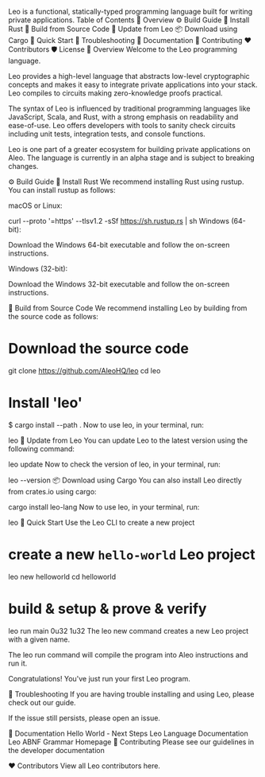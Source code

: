 Leo is a functional, statically-typed programming language built for writing private applications.
Table of Contents
🍎 Overview
⚙️️ Build Guide
🦀 Install Rust
🐙 Build from Source Code
🦁 Update from Leo
📦 Download using Cargo
🚀 Quick Start
🧰 Troubleshooting
📖 Documentation
🤝 Contributing
❤️ Contributors
🛡️ License
🍎 Overview
Welcome to the Leo programming language.

Leo provides a high-level language that abstracts low-level cryptographic concepts and makes it easy to integrate private applications into your stack. Leo compiles to circuits making zero-knowledge proofs practical.

The syntax of Leo is influenced by traditional programming languages like JavaScript, Scala, and Rust, with a strong emphasis on readability and ease-of-use. Leo offers developers with tools to sanity check circuits including unit tests, integration tests, and console functions.

Leo is one part of a greater ecosystem for building private applications on Aleo. The language is currently in an alpha stage and is subject to breaking changes.

⚙️️ Build Guide
🦀 Install Rust
We recommend installing Rust using rustup. You can install rustup as follows:

macOS or Linux:

curl --proto '=https' --tlsv1.2 -sSf https://sh.rustup.rs | sh
Windows (64-bit):

Download the Windows 64-bit executable and follow the on-screen instructions.

Windows (32-bit):

Download the Windows 32-bit executable and follow the on-screen instructions.

🐙 Build from Source Code
We recommend installing Leo by building from the source code as follows:

# Download the source code
git clone https://github.com/AleoHQ/leo
cd leo

# Install 'leo'
$ cargo install --path .
Now to use leo, in your terminal, run:

leo
🦁 Update from Leo
You can update Leo to the latest version using the following command:

leo update
Now to check the version of leo, in your terminal, run:

leo --version
📦 Download using Cargo
You can also install Leo directly from crates.io using cargo:

cargo install leo-lang
Now to use leo, in your terminal, run:

leo
🚀 Quick Start
Use the Leo CLI to create a new project

# create a new `hello-world` Leo project
leo new helloworld
cd helloworld

# build & setup & prove & verify
leo run main 0u32 1u32
The leo new command creates a new Leo project with a given name.

The leo run command will compile the program into Aleo instructions and run it.

Congratulations! You've just run your first Leo program.

🧰 Troubleshooting
If you are having trouble installing and using Leo, please check out our guide.

If the issue still persists, please open an issue.

📖 Documentation
Hello World - Next Steps
Leo Language Documentation
Leo ABNF Grammar
Homepage
🤝 Contributing
Please see our guidelines in the developer documentation

❤️ Contributors
View all Leo contributors here.
